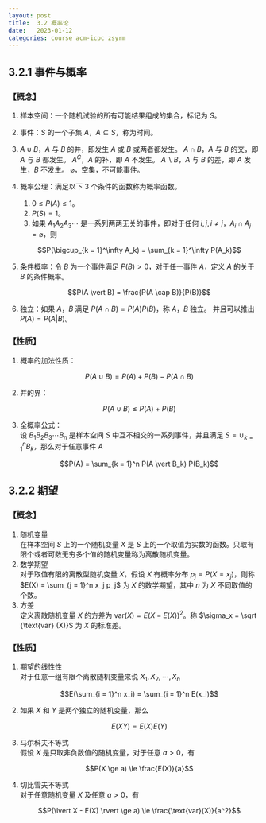 ```yaml
---
layout: post
title:  3.2 概率论
date:   2023-01-12
categories: course acm-icpc zsyrm
---
```


## 3.2.1 事件与概率

### 【概念】

1. 样本空间：一个随机试验的所有可能结果组成的集合，标记为 $S$。
2. 事件：$S$ 的一个子集 $A$，$A \subseteq S$，称为时间。
3. $A \cup B$，$A$ 与 $B$ 的并，即发生 $A$ 或 $B$ 或两者都发生。
   $A \cap B$，$A$ 与 $B$ 的交，即 $A$ 与 $B$ 都发生。
   $A^C$，$A$ 的补，即 $A$ 不发生。
   $A \backslash B$，$A$ 与 $B$ 的差，即 $A$ 发生，$B$ 不发生。
   $\varnothing$，空集，不可能事件。
4. 概率公理：满足以下 $3$ 个条件的函数称为概率函数。
   1. $0 \le P(A) \le 1$。
   2. $P(S) = 1$。
   3. 如果 $A_1 A_2 A_3 \cdots$ 是一系列两两无关的事件，即对于任何 $i, j, i \neq j$，$A_i \cap A_j = \varnothing$，则
   
   $$P(\bigcup_{k = 1}^\infty A_k) = \sum_{k = 1}^\infty P(A_k)$$
   
5. 条件概率：令 $B$ 为一个事件满足 $P(B) \gt 0$，对于任一事件 $A$，定义 $A$ 的关于 $B$ 的条件概率。
   
   $$P(A \vert B) = \frac{P(A \cap B)}{P(B)}$$

6. 独立：如果 $A$，$B$ 满足 $P(A \cap B) = P(A) P(B)$，称 $A$，$B$ 独立。
   并且可以推出 $P(A) = P(A \vert B)$。

### 【性质】

1. 概率的加法性质：
   
   $$P(A \cup B) = P(A) + P(B) - P(A \cap B)$$

2. 并的界：
   
   $$P(A \cup B) \le P(A) + P(B)$$

3. 全概率公式：  
   设 $B_1 B_2 B_3 \cdots B_n$ 是样本空间 $S$ 中互不相交的一系列事件，并且满足 $S = \cup_{k = 1}^n B_k$，那么对于任意事件 $A$

   $$P(A) = \sum_{k = 1}^n P(A \vert B_k) P(B_k)$$

## 3.2.2 期望

### 【概念】

1. 随机变量  
   在样本空间 $S$ 上的一个随机变量 $X$ 是 $S$ 上的一个取值为实数的函数。只取有限个或者可数无穷多个值的随机变量称为离散随机变量。
2. 数学期望  
   对于取值有限的离散型随机变量 $X$，假设 $X$ 有概率分布 $p_j = P(X = x_j)$，则称 $E(X) = \sum_{j = 1}^n x_j p_j$ 为 $X$ 的数学期望，其中 $n$ 为 $X$ 不同取值的个数。 
3. 方差  
   定义离散随机变量 $X$ 的方差为 $\text{var}(X) = E(X - E(X))^2$。称 $\sigma_x = \sqrt {\text{var} (X)}$ 为 $X$ 的标准差。

### 【性质】

1. 期望的线性性  
   对于任意一组有限个离散随机变量来说 $X_1, X_2, \cdots, X_n$

   $$E(\sum_{i = 1}^n x_i) = \sum_{i = 1}^n E(x_i)$$

2. 如果 $X$ 和 $Y$ 是两个独立的随机变量，那么
   
   $$E(XY) = E(X) E(Y)$$

3. 马尔科夫不等式  
   假设 $X$ 是只取非负数值的随机变量，对于任意 $a \gt 0$，有

   $$P(X \ge a) \le \frac{E(X)}{a}$$

4. 切比雪夫不等式  
   对于任意随机变量 $X$ 及任意 $a \gt 0$，有

   $$P(\lvert X - E(X) \rvert \ge a) \le \frac{\text{var}(X)}{a^2}$$
